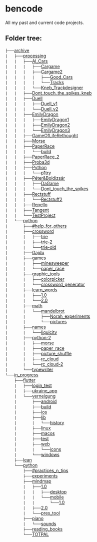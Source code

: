 # bencode
All my past and current code projects.

## Folder tree:
`├───`[archive](https://github.com/benwiki/bencode/tree/main//archive)  
`|   ├───`[processing](https://github.com/benwiki/bencode/tree/main//archive/processing)  
`|   |   ├───`[AI_Cars](https://github.com/benwiki/bencode/tree/main//archive/processing/AI_Cars)  
`|   |   |   ├───`[Cargame](https://github.com/benwiki/bencode/tree/main//archive/processing/AI_Cars/Cargame)  
`|   |   |   ├───`[Cargame2](https://github.com/benwiki/bencode/tree/main//archive/processing/AI_Cars/Cargame2)  
`|   |   |   |   ├───`[Good_Cars](https://github.com/benwiki/bencode/tree/main//archive/processing/AI_Cars/Cargame2/Good_Cars)  
`|   |   |   |   └───`[Tracks](https://github.com/benwiki/bencode/tree/main//archive/processing/AI_Cars/Cargame2/Tracks)  
`|   |   |   └───`[Kneb_Trackdesigner](https://github.com/benwiki/bencode/tree/main//archive/processing/AI_Cars/Kneb_Trackdesigner)  
`|   |   ├───`[Dont_touch_the_spikes_kneb](https://github.com/benwiki/bencode/tree/main//archive/processing/Dont_touch_the_spikes_kneb)  
`|   |   ├───`[Duell](https://github.com/benwiki/bencode/tree/main//archive/processing/Duell)  
`|   |   |   ├───`[Duell_v1](https://github.com/benwiki/bencode/tree/main//archive/processing/Duell/Duell_v1)  
`|   |   |   └───`[Duell_v2](https://github.com/benwiki/bencode/tree/main//archive/processing/Duell/Duell_v2)  
`|   |   ├───`[EmilyDragon](https://github.com/benwiki/bencode/tree/main//archive/processing/EmilyDragon)  
`|   |   |   ├───`[EmilyDragon1](https://github.com/benwiki/bencode/tree/main//archive/processing/EmilyDragon/EmilyDragon1)  
`|   |   |   ├───`[EmilyDragon2](https://github.com/benwiki/bencode/tree/main//archive/processing/EmilyDragon/EmilyDragon2)  
`|   |   |   └───`[EmilyDragon3](https://github.com/benwiki/bencode/tree/main//archive/processing/EmilyDragon/EmilyDragon3)  
`|   |   ├───`[GameOfLifeRethought](https://github.com/benwiki/bencode/tree/main//archive/processing/GameOfLifeRethought)  
`|   |   ├───`[Morse](https://github.com/benwiki/bencode/tree/main//archive/processing/Morse)  
`|   |   ├───`[PaperRace](https://github.com/benwiki/bencode/tree/main//archive/processing/PaperRace)  
`|   |   |   └───`[build](https://github.com/benwiki/bencode/tree/main//archive/processing/PaperRace/build)  
`|   |   ├───`[PaperRace_2](https://github.com/benwiki/bencode/tree/main//archive/processing/PaperRace_2)  
`|   |   ├───`[Proba3d](https://github.com/benwiki/bencode/tree/main//archive/processing/Proba3d)  
`|   |   ├───`[Python](https://github.com/benwiki/bencode/tree/main//archive/processing/Python)  
`|   |   |   └───`[p1try](https://github.com/benwiki/bencode/tree/main//archive/processing/Python/p1try)  
`|   |   ├───`[Péter&Boldizsár](https://github.com/benwiki/bencode/tree/main//archive/processing/Péter&Boldizsár)  
`|   |   |   ├───`[DaGame](https://github.com/benwiki/bencode/tree/main//archive/processing/Péter&Boldizsár/DaGame)  
`|   |   |   └───`[Dont_touch_the_spikes](https://github.com/benwiki/bencode/tree/main//archive/processing/Péter&Boldizsár/Dont_touch_the_spikes)  
`|   |   ├───`[Rectstuff](https://github.com/benwiki/bencode/tree/main//archive/processing/Rectstuff)  
`|   |   |   └───`[Rectstuff2](https://github.com/benwiki/bencode/tree/main//archive/processing/Rectstuff/Rectstuff2)  
`|   |   ├───`[Repello](https://github.com/benwiki/bencode/tree/main//archive/processing/Repello)  
`|   |   ├───`[Tangent](https://github.com/benwiki/bencode/tree/main//archive/processing/Tangent)  
`|   |   └───`[TestProject](https://github.com/benwiki/bencode/tree/main//archive/processing/TestProject)  
`|   └───`[python](https://github.com/benwiki/bencode/tree/main//archive/python)  
`|       ├───`[#help_for_others](https://github.com/benwiki/bencode/tree/main//archive/python/#help_for_others)  
`|       ├───`[crossword](https://github.com/benwiki/bencode/tree/main//archive/python/crossword)  
`|       |   ├───`[trie](https://github.com/benwiki/bencode/tree/main//archive/python/crossword/trie)  
`|       |   ├───`[trie-2](https://github.com/benwiki/bencode/tree/main//archive/python/crossword/trie-2)  
`|       |   └───`[trie-old](https://github.com/benwiki/bencode/tree/main//archive/python/crossword/trie-old)  
`|       ├───`[Gajdu](https://github.com/benwiki/bencode/tree/main//archive/python/Gajdu)  
`|       ├───`[games](https://github.com/benwiki/bencode/tree/main//archive/python/games)  
`|       |   ├───`[minesweeper](https://github.com/benwiki/bencode/tree/main//archive/python/games/minesweeper)  
`|       |   └───`[paper_race](https://github.com/benwiki/bencode/tree/main//archive/python/games/paper_race)  
`|       ├───`[graphic_tools](https://github.com/benwiki/bencode/tree/main//archive/python/graphic_tools)  
`|       |   ├───`[colorpicker](https://github.com/benwiki/bencode/tree/main//archive/python/graphic_tools/colorpicker)  
`|       |   └───`[crossword_generator](https://github.com/benwiki/bencode/tree/main//archive/python/graphic_tools/crossword_generator)  
`|       ├───`[learn_words](https://github.com/benwiki/bencode/tree/main//archive/python/learn_words)  
`|       |   ├───`[1.0](https://github.com/benwiki/bencode/tree/main//archive/python/learn_words/1.0)  
`|       |   └───`[2.0](https://github.com/benwiki/bencode/tree/main//archive/python/learn_words/2.0)  
`|       ├───`[math](https://github.com/benwiki/bencode/tree/main//archive/python/math)  
`|       |   └───`[mandelbrot](https://github.com/benwiki/bencode/tree/main//archive/python/math/mandelbrot)  
`|       |       ├───`[Norah_experiments](https://github.com/benwiki/bencode/tree/main//archive/python/math/mandelbrot/Norah_experiments)  
`|       |       └───`[pictures](https://github.com/benwiki/bencode/tree/main//archive/python/math/mandelbrot/pictures)  
`|       ├───`[names](https://github.com/benwiki/bencode/tree/main//archive/python/names)  
`|       |   └───`[liquicity](https://github.com/benwiki/bencode/tree/main//archive/python/names/liquicity)  
`|       ├───`[python-2](https://github.com/benwiki/bencode/tree/main//archive/python/python-2)  
`|       |   ├───`[morse](https://github.com/benwiki/bencode/tree/main//archive/python/python-2/morse)  
`|       |   ├───`[paper_race](https://github.com/benwiki/bencode/tree/main//archive/python/python-2/paper_race)  
`|       |   ├───`[picture_shuffle](https://github.com/benwiki/bencode/tree/main//archive/python/python-2/picture_shuffle)  
`|       |   ├───`[rc_cloud](https://github.com/benwiki/bencode/tree/main//archive/python/python-2/rc_cloud)  
`|       |   └───`[rc_cloud-2](https://github.com/benwiki/bencode/tree/main//archive/python/python-2/rc_cloud-2)  
`|       └───`[typewriter](https://github.com/benwiki/bencode/tree/main//archive/python/typewriter)  
`└───`[in_progress](https://github.com/benwiki/bencode/tree/main//in_progress)  
`    ├───`[flutter](https://github.com/benwiki/bencode/tree/main//in_progress/flutter)  
`    |   ├───`[login_test](https://github.com/benwiki/bencode/tree/main//in_progress/flutter/login_test)  
`    |   ├───`[ukraine_app](https://github.com/benwiki/bencode/tree/main//in_progress/flutter/ukraine_app)  
`    |   └───`[verneigung](https://github.com/benwiki/bencode/tree/main//in_progress/flutter/verneigung)  
`    |       ├───`[android](https://github.com/benwiki/bencode/tree/main//in_progress/flutter/verneigung/android)  
`    |       ├───`[build](https://github.com/benwiki/bencode/tree/main//in_progress/flutter/verneigung/build)  
`    |       ├───`[ios](https://github.com/benwiki/bencode/tree/main//in_progress/flutter/verneigung/ios)  
`    |       ├───`[lib](https://github.com/benwiki/bencode/tree/main//in_progress/flutter/verneigung/lib)  
`    |       |   └───`[history](https://github.com/benwiki/bencode/tree/main//in_progress/flutter/verneigung/lib/history)  
`    |       ├───`[linux](https://github.com/benwiki/bencode/tree/main//in_progress/flutter/verneigung/linux)  
`    |       ├───`[macos](https://github.com/benwiki/bencode/tree/main//in_progress/flutter/verneigung/macos)  
`    |       ├───`[test](https://github.com/benwiki/bencode/tree/main//in_progress/flutter/verneigung/test)  
`    |       ├───`[web](https://github.com/benwiki/bencode/tree/main//in_progress/flutter/verneigung/web)  
`    |       |   └───`[icons](https://github.com/benwiki/bencode/tree/main//in_progress/flutter/verneigung/web/icons)  
`    |       └───`[windows](https://github.com/benwiki/bencode/tree/main//in_progress/flutter/verneigung/windows)  
`    ├───`[lean](https://github.com/benwiki/bencode/tree/main//in_progress/lean)  
`    └───`[python](https://github.com/benwiki/bencode/tree/main//in_progress/python)  
`        ├───`[#practices_n_tips](https://github.com/benwiki/bencode/tree/main//in_progress/python/#practices_n_tips)  
`        ├───`[experiments](https://github.com/benwiki/bencode/tree/main//in_progress/python/experiments)  
`        ├───`[mindmap](https://github.com/benwiki/bencode/tree/main//in_progress/python/mindmap)  
`        |   ├───`[1.0](https://github.com/benwiki/bencode/tree/main//in_progress/python/mindmap/1.0)  
`        |   |   ├───`[desktop](https://github.com/benwiki/bencode/tree/main//in_progress/python/mindmap/1.0/desktop)  
`        |   |   └───`[mobile](https://github.com/benwiki/bencode/tree/main//in_progress/python/mindmap/1.0/mobile)  
`        |   |       └───`[1.0](https://github.com/benwiki/bencode/tree/main//in_progress/python/mindmap/1.0/mobile/1.0)  
`        |   ├───`[2.0](https://github.com/benwiki/bencode/tree/main//in_progress/python/mindmap/2.0)  
`        |   └───`[pres_tool](https://github.com/benwiki/bencode/tree/main//in_progress/python/mindmap/pres_tool)  
`        ├───`[piano](https://github.com/benwiki/bencode/tree/main//in_progress/python/piano)  
`        |   └───`[sounds](https://github.com/benwiki/bencode/tree/main//in_progress/python/piano/sounds)  
`        ├───`[reading_books](https://github.com/benwiki/bencode/tree/main//in_progress/python/reading_books)  
`        └───`[TOTPAL](https://github.com/benwiki/bencode/tree/main//in_progress/python/TOTPAL)  

